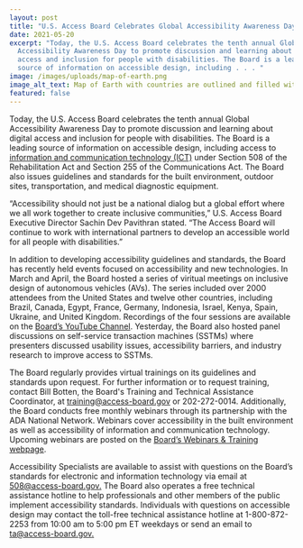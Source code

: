 ```yaml
---
layout: post
title: "U.S. Access Board Celebrates Global Accessibility Awareness Day "
date: 2021-05-20
excerpt: "Today, the U.S. Access Board celebrates the tenth annual Global
  Accessibility Awareness Day to promote discussion and learning about digital
  access and inclusion for people with disabilities. The Board is a leading
  source of information on accessible design, including . . . "
image: /images/uploads/map-of-earth.png
image_alt_text: Map of Earth with countries are outlined and filled with nodes and connectors
featured: false
---
```

Today, the U.S. Access Board celebrates the tenth annual Global Accessibility Awareness Day to promote discussion and learning about digital access and inclusion for people with disabilities. The Board is a leading source of information on accessible design, including access to [information and communication technology (ICT)](https://www.access-board.gov/ict/) under Section 508 of the Rehabilitation Act and Section 255 of the Communications Act. The Board also issues guidelines and standards for the built environment, outdoor sites, transportation, and medical diagnostic equipment. 

“Accessibility should not just be a national dialog but a global effort where we all work together to create inclusive communities,” U.S. Access Board Executive Director Sachin Dev Pavithran stated. “The Access Board will continue to work with international partners to develop an accessible world for all people with disabilities.” 

In addition to developing accessibility guidelines and standards, the Board has recently held events focused on accessibility and new technologies. In March and April, the Board hosted a series of viritual meetings on inclusive design of autonomous vehicles (AVs). The series included over 2000 attendees from the United States and twelve other countries, including Brazil, Canada, Egypt, France, Germany, Indonesia, Israel, Kenya, Spain, Ukraine, and United Kingdom. Recordings of the four sessions are available on the [Board’s YouTube Channel](https://www.youtube.com/channel/UC5tRWTtV5eSw68N3tSpmyWw). Yesterday, the Board also hosted panel discussions on self-service transaction machines (SSTMs) where presenters discussed usability issues, accessibility barriers, and industry research to improve access to SSTMs. 

The Board regularly provides virtual trainings on its guidelines and standards upon request. For further information or to request training, contact Bill Botten, the Board's Training and Technical Assistance Coordinator, at [training@access-board.gov](mailto:training@access-board.gov) or 202-272-0014. Additionally, the Board conducts free monthly webinars through its partnership with the ADA National Network. Webinars cover accessibility in the built environment as well as accessibility of information and communication technology. Upcoming webinars are posted on the [Board’s Webinars & Training webpage](https://www.access-board.gov/webinars/). 

Accessibility Specialists are available to assist with questions on the Board’s standards for electronic and information technology via email at [508@access-board.gov.](mailto:508@access-board.gov) The Board also operates a free technical assistance hotline to help professionals and other members of the public implement accessibility standards. Individuals with questions on accessible design may contact the toll-free technical assistance hotline at 1-800-872-2253 from 10:00 am to 5:00 pm ET weekdays or send an email to [ta@access-board.gov.](mailto:ta@access-board.gov)
